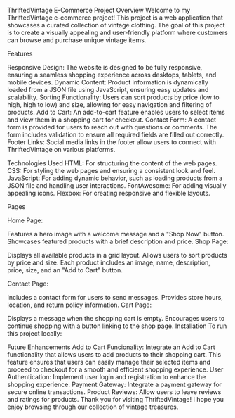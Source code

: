 ThriftedVintage E-Commerce Project
Overview
Welcome to my ThriftedVintage e-commerce project! This project is a web application that showcases a curated collection of vintage clothing. The goal of this project is to create a visually appealing and user-friendly platform where customers can browse and purchase unique vintage items.

Features

Responsive Design: The website is designed to be fully responsive, ensuring a seamless shopping experience across desktops, tablets, and mobile devices.
Dynamic Content: Product information is dynamically loaded from a JSON file using JavaScript, ensuring easy updates and scalability.
Sorting Functionality: Users can sort products by price (low to high, high to low) and size, allowing for easy navigation and filtering of products.
Add to Cart: An add-to-cart feature enables users to select items and view them in a shopping cart for checkout.
Contact Form: A contact form is provided for users to reach out with questions or comments. The form includes validation to ensure all required fields are filled out correctly.
Footer Links: Social media links in the footer allow users to connect with ThriftedVintage on various platforms.

Technologies Used
HTML: For structuring the content of the web pages.
CSS: For styling the web pages and ensuring a consistent look and feel.
JavaScript: For adding dynamic behavior, such as loading products from a JSON file and handling user interactions.
FontAwesome: For adding visually appealing icons.
Flexbox: For creating responsive and flexible layouts.

Pages

Home Page:

Features a hero image with a welcome message and a "Shop Now" button.
Showcases featured products with a brief description and price.
Shop Page:

Displays all available products in a grid layout.
Allows users to sort products by price and size.
Each product includes an image, name, description, price, size, and an "Add to Cart" button.

Contact Page:

Includes a contact form for users to send messages.
Provides store hours, location, and return policy information.
Cart Page:

Displays a message when the shopping cart is empty.
Encourages users to continue shopping with a button linking to the shop page.
Installation
To run this project locally:

Future Enhancements
Add to Cart Funcionality: Integrate an Add to Cart functionality that allows users to add products to their shopping cart. This feature ensures that users can easily manage their selected items and proceed to checkout for a smooth and efficient shopping experience. 
User Authentication: Implement user login and registration to enhance the shopping experience.
Payment Gateway: Integrate a payment gateway for secure online transactions.
Product Reviews: Allow users to leave reviews and ratings for products.
Thank you for visiting ThriftedVintage! I hope you enjoy browsing through our collection of vintage treasures.

